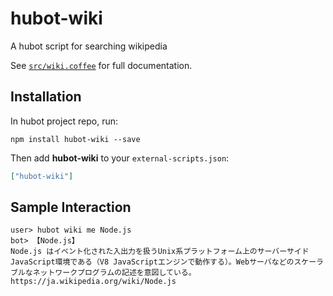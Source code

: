 # hubot-wiki

A hubot script for searching wikipedia

See [`src/wiki.coffee`](src/wiki.coffee) for full documentation.

## Installation

In hubot project repo, run:

`npm install hubot-wiki --save`

Then add **hubot-wiki** to your `external-scripts.json`:

```json
["hubot-wiki"]
```

## Sample Interaction

```
user> hubot wiki me Node.js
bot> 【Node.js】
Node.js はイベント化された入出力を扱うUnix系プラットフォーム上のサーバーサイドJavaScript環境である（V8 JavaScriptエンジンで動作する）。Webサーバなどのスケーラブルなネットワークプログラムの記述を意図している。
https://ja.wikipedia.org/wiki/Node.js
```